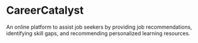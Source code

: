 # CareerCatalyst
An online platform to assist job seekers by providing job recommendations, identifying skill gaps, and recommending personalized learning resources.
